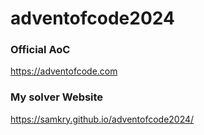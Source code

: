 # adventofcode2024

### Official AoC
https://adventofcode.com

### My solver Website
https://samkry.github.io/adventofcode2024/
